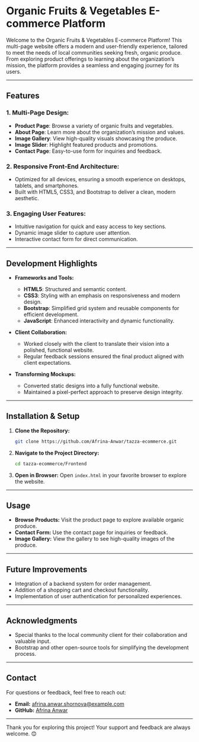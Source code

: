 # Organic Fruits & Vegetables E-commerce Platform

Welcome to the Organic Fruits & Vegetables E-commerce Platform! This multi-page website offers a modern and user-friendly experience, tailored to meet the needs of local communities seeking fresh, organic produce. From exploring product offerings to learning about the organization’s mission, the platform provides a seamless and engaging journey for its users.

---

## Features

### **1. Multi-Page Design:**

- **Product Page**: Browse a variety of organic fruits and vegetables.
- **About Page**: Learn more about the organization’s mission and values.
- **Image Gallery**: View high-quality visuals showcasing the produce.
- **Image Slider**: Highlight featured products and promotions.
- **Contact Page**: Easy-to-use form for inquiries and feedback.

### **2. Responsive Front-End Architecture:**

- Optimized for all devices, ensuring a smooth experience on desktops, tablets, and smartphones.
- Built with HTML5, CSS3, and Bootstrap to deliver a clean, modern aesthetic.

### **3. Engaging User Features:**

- Intuitive navigation for quick and easy access to key sections.
- Dynamic image slider to capture user attention.
- Interactive contact form for direct communication.

---

## Development Highlights

- **Frameworks and Tools:**

  - **HTML5**: Structured and semantic content.
  - **CSS3**: Styling with an emphasis on responsiveness and modern design.
  - **Bootstrap**: Simplified grid system and reusable components for efficient development.
  - **JavaScript**: Enhanced interactivity and dynamic functionality.

- **Client Collaboration:**

  - Worked closely with the client to translate their vision into a polished, functional website.
  - Regular feedback sessions ensured the final product aligned with client expectations.

- **Transforming Mockups:**

  - Converted static designs into a fully functional website.
  - Maintained a pixel-perfect approach to preserve design integrity.

---

## Installation & Setup

1. **Clone the Repository:**

   ```bash
   git clone https://github.com/Afrina-Anwar/tazza-ecommerce.git
   ```

2. **Navigate to the Project Directory:**

   ```bash
   cd tazza-ecommerce/Frontend
   ```

3. **Open in Browser:** Open `index.html` in your favorite browser to explore the website.

---

## Usage

- **Browse Products:** Visit the product page to explore available organic produce.
- **Contact Form:** Use the contact page for inquiries or feedback.
- **Image Gallery:** View the gallery to see high-quality images of the produce.

---

## Future Improvements

- Integration of a backend system for order management.
- Addition of a shopping cart and checkout functionality.
- Implementation of user authentication for personalized experiences.

---

## Acknowledgments

- Special thanks to the local community client for their collaboration and valuable input.
- Bootstrap and other open-source tools for simplifying the development process.

---

## Contact

For questions or feedback, feel free to reach out:

- **Email:** [afrina.anwar.shornova@example.com](mailto\:afrina.anwar.shornova@example.com)
- **GitHub:** [Afrina Anwar](https://github.com/Afrina-Anwar)

---

Thank you for exploring this project! Your support and feedback are always welcome. 😊